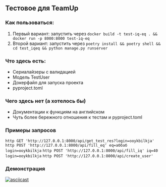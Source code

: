 ## Тестовое для TeamUp

### Как пользоваться:
1) Первый вариант: запустить через ```docker build -t test-iq-eq . && docker run -p 8000:8000 test-iq-eq```
2) Второй вариант: запустить через ```poetry install && poetry shell && cd test_iqeq && python manage.py runserver```

### Что здесь есть:
- Сериалайзеры с валидацией
- Модель TestUser
- Докерфайл для запуска проекта
- pyproject.toml 

### Чего здесь нет (а хотелось бы)
- Документации к функциям на английском
- Чуть более бережного отношения к тестам и pyproject.toml

### Примеры запросов
```http GET 'http://127.0.0.1:8000/api/get_test_res?login=ooykbilkja'```
```http POST 'http://127.0.0.1:8000/api/fill_eq' eq=аббаб login=ooykbilkja```
```http POST 'http://127.0.0.1:8000/api/fill_iq' iq=40 login=ooykbilkja```
```http POST 'http://127.0.0.1:8000/api/create_user'```

### Демонстрация 

[![asciicast](https://asciinema.org/a/KK34pX13WfU5uwW2yM1IRTK5y.svg)](https://asciinema.org/a/KK34pX13WfU5uwW2yM1IRTK5y)

